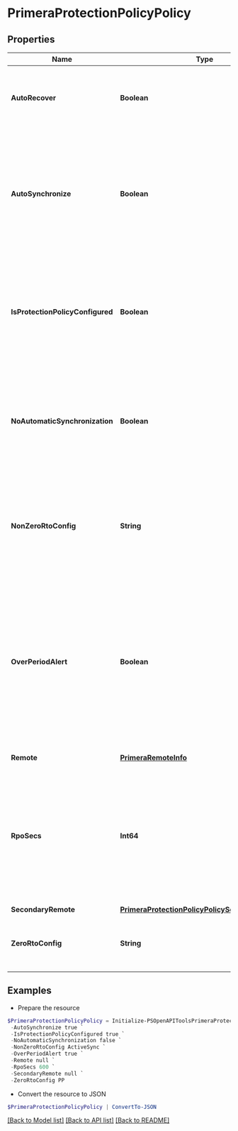 # PrimeraProtectionPolicyPolicy
## Properties

Name | Type | Description | Notes
------------ | ------------- | ------------- | -------------
**AutoRecover** | **Boolean** | If the Remote Copy is stopped as a result of links going down, the Remote Copy group can be automatically restarted after the links come back up. | [optional] 
**AutoSynchronize** | **Boolean** | Auto synchronization ensure that remote copy system automatically recovers and synchronizes all volumes in the group after automatic or manual failover scenarios. In addition, this policy allows failover even when remote copy synchronous groups are started and online | [optional] 
**IsProtectionPolicyConfigured** | **Boolean** | Boolean value to indicate if protection policy is properly configured on the volume set. If it is set to false, user needs to either delete the policy or fix the policy configuration. All other operations will be blocked in this scenario. | [optional] 
**NoAutomaticSynchronization** | **Boolean** | Specifies if the no-automatic-synchronization option is enabled in case of Asynchronous/Periodic replication. If this property is true, then no synchronization happens. Not applicable for Synchronous replication. | [optional] 
**NonZeroRtoConfig** | **String** | Non-Zero RTO configuration. Supported config is Active-Sync. Even the plain synchronous replication is non zero RTO configuration but for this plain sync configuration, no value will be specified in this parameter. | [optional] 
**OverPeriodAlert** | **Boolean** | This field is valid for 2DC remote replication only, for 3DC remote replication check value of overPeriodAlert within remote and secondaryRemote. If synchronization of an asynchronous periodic Remote Copy group takes longer to complete than its synchronization period, an alert is generated. This property is not valid in case of synchronous policy and will always be false in that case. | [optional] 
**Remote** | [**PrimeraRemoteInfo**](PrimeraRemoteInfo.md) | Replication partner details | [optional] 
**RpoSecs** | **Int64** | Specifies recovery point objective in seconds for Asynchronous periodic protection. This is not applicable for Synchronous replication, and in case of Asynchronous replication, rpoSecs will not contain any value if the no-automatic-synchronization option is enabled. | [optional] 
**SecondaryRemote** | [**PrimeraProtectionPolicyPolicySecondaryRemote**](PrimeraProtectionPolicyPolicySecondaryRemote.md) |  | [optional] 
**ZeroRtoConfig** | **String** | Zero RTO configuration. Supported configs are Active Peer Persistence and Peer Persistence. | [optional] 

## Examples

- Prepare the resource
```powershell
$PrimeraProtectionPolicyPolicy = Initialize-PSOpenAPIToolsPrimeraProtectionPolicyPolicy  -AutoRecover true `
 -AutoSynchronize true `
 -IsProtectionPolicyConfigured true `
 -NoAutomaticSynchronization false `
 -NonZeroRtoConfig ActiveSync `
 -OverPeriodAlert true `
 -Remote null `
 -RpoSecs 600 `
 -SecondaryRemote null `
 -ZeroRtoConfig PP
```

- Convert the resource to JSON
```powershell
$PrimeraProtectionPolicyPolicy | ConvertTo-JSON
```

[[Back to Model list]](../README.md#documentation-for-models) [[Back to API list]](../README.md#documentation-for-api-endpoints) [[Back to README]](../README.md)

